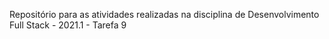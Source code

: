 Repositório para as atividades realizadas na disciplina de Desenvolvimento Full Stack - 2021.1 - Tarefa 9
